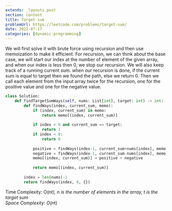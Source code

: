 ```yaml
---
extends: _layouts.post
section: content
title: Target sum
problemUrl: https://leetcode.com/problems/target-sum/
date: 2022-07-17
categories: [dynamic-programming]
---
```


We will first solve it with brute force using recursion and then use memoization to make it efficient. For recursion, we can think about the base case, we will start our index at the number of element of the given array, and when our index is less then 0, we stop our recursion. We will also keep track of a running current sum. when our recursion is done, if the current sum is equal to target then we found the path, else we return 0. Then we call each element from the input array twice for the recursion, one for the positive value and one for the negative value.

```python
class Solution:
    def findTargetSumWays(self, nums: List[int], target: int) -> int:
        def findWays(index, current_sum, memo):
            if (index, current_sum) in memo:
                return memo[(index, current_sum)]
            
            if index < 0 and current_sum == target:
                return 1
            if index < 0:
                return 0
            
            positive = findWays(index-1, current_sum+nums[index], memo)
            negative = findWays(index-1, current_sum-nums[index], memo)
            memo[(index, current_sum)] = positive + negative
            
            return memo[(index, current_sum)]
        
        index = len(nums)-1
        return findWays(index, 0, {})
```

Time Complexity: O(n*t), n is the number of elements in the array, t is the target sum <br>
Space Complexity: O(n*t)